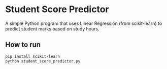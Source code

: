# Student Score Predictor

A simple Python program that uses Linear Regression (from scikit-learn) to predict student marks based on study hours.

## How to run

```bash
pip install scikit-learn
python student_score_predictor.py
